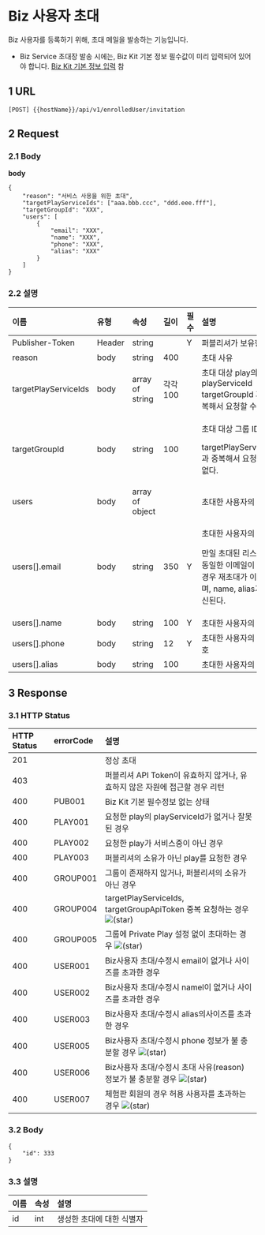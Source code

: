 # Biz 사용자 초대

Biz 사용자를 등록하기 위해, 초대 메일을 발송하는 기능입니다. 

* Biz Service 초대장 발송 시에는, Biz Kit 기본 정보 필수값이 미리 입력되어 있어야 합니다. [Biz Kit 기본 정보 입력](../../../manage-enrolled-user/enrolled-user-invitation-biz.md) 참

## 1 URL <a id="Biz&#xC0AC;&#xC6A9;&#xC790;&#xCD08;&#xB300;v1-1URL"></a>

```text
[POST] {{hostName}}/api/v1/enrolledUser/invitation
```

## 2 Request <a id="Biz&#xC0AC;&#xC6A9;&#xC790;&#xCD08;&#xB300;v1-2Request"></a>

### 2.1 Body <a id="Biz&#xC0AC;&#xC6A9;&#xC790;&#xCD08;&#xB300;v1-2.1Body"></a>

**body**

```text
{
    "reason": "서비스 사용을 위한 초대",
    "targetPlayServiceIds": ["aaa.bbb.ccc", "ddd.eee.fff"],
    "targetGroupId": "XXX",
    "users": [
        {
            "email": "XXX",
            "name": "XXX",
            "phone": "XXX",
            "alias": "XXX"
        }
    ]
}
```

### 2.2 설명 <a id="Biz&#xC0AC;&#xC6A9;&#xC790;&#xCD08;&#xB300;v1-2.2&#xC124;&#xBA85;"></a>

<table>
  <thead>
    <tr>
      <th style="text-align:left">&#xC774;&#xB984;</th>
      <th style="text-align:left">&#xC720;&#xD615;</th>
      <th style="text-align:left">&#xC18D;&#xC131;</th>
      <th style="text-align:left">&#xAE38;&#xC774;</th>
      <th style="text-align:left">&#xD544;&#xC218;</th>
      <th style="text-align:left">&#xC124;&#xBA85;</th>
    </tr>
  </thead>
  <tbody>
    <tr>
      <td style="text-align:left">Publisher-Token</td>
      <td style="text-align:left">Header</td>
      <td style="text-align:left">string</td>
      <td style="text-align:left"></td>
      <td style="text-align:left">Y</td>
      <td style="text-align:left">&#xD37C;&#xBE14;&#xB9AC;&#xC154;&#xAC00; &#xBCF4;&#xC720;&#xD55C; &#xD1A0;&#xD070;</td>
    </tr>
    <tr>
      <td style="text-align:left">reason</td>
      <td style="text-align:left">body</td>
      <td style="text-align:left">string</td>
      <td style="text-align:left">400</td>
      <td style="text-align:left"></td>
      <td style="text-align:left">&#xCD08;&#xB300; &#xC0AC;&#xC720;</td>
    </tr>
    <tr>
      <td style="text-align:left">targetPlayServiceIds</td>
      <td style="text-align:left">body</td>
      <td style="text-align:left">array of string</td>
      <td style="text-align:left">&#xAC01;&#xAC01; 100</td>
      <td style="text-align:left"></td>
      <td style="text-align:left">&#xCD08;&#xB300; &#xB300;&#xC0C1; play&#xC758; playServiceId
        <br />targetGroupId &#xACFC; &#xC911;&#xBCF5;&#xD574;&#xC11C; &#xC694;&#xCCAD;&#xD560;
        &#xC218; &#xC5C6;&#xB2E4;.</td>
    </tr>
    <tr>
      <td style="text-align:left">targetGroupId</td>
      <td style="text-align:left">body</td>
      <td style="text-align:left">string</td>
      <td style="text-align:left">100</td>
      <td style="text-align:left"></td>
      <td style="text-align:left">
        <p>&#xCD08;&#xB300; &#xB300;&#xC0C1; &#xADF8;&#xB8F9; ID</p>
        <p>targetPlayServiceIds &#xACFC; &#xC911;&#xBCF5;&#xD574;&#xC11C; &#xC694;&#xCCAD;&#xD560;
          &#xC218; &#xC5C6;&#xB2E4;.</p>
      </td>
    </tr>
    <tr>
      <td style="text-align:left">users</td>
      <td style="text-align:left">body</td>
      <td style="text-align:left">array of object</td>
      <td style="text-align:left"></td>
      <td style="text-align:left"></td>
      <td style="text-align:left">&#xCD08;&#xB300;&#xD55C; &#xC0AC;&#xC6A9;&#xC790;&#xC758; &#xC815;&#xBCF4;</td>
    </tr>
    <tr>
      <td style="text-align:left">users[].email</td>
      <td style="text-align:left">body</td>
      <td style="text-align:left">string</td>
      <td style="text-align:left">350</td>
      <td style="text-align:left">Y</td>
      <td style="text-align:left">
        <p>&#xCD08;&#xB300;&#xD55C; &#xC0AC;&#xC6A9;&#xC790;&#xC758; &#xC774;&#xBA54;&#xC77C;</p>
        <p>&#xB9CC;&#xC77C; &#xCD08;&#xB300;&#xB41C; &#xB9AC;&#xC2A4;&#xD2B8;&#xC5D0;
          &#xB3D9;&#xC77C;&#xD55C; &#xC774;&#xBA54;&#xC77C;&#xC774; &#xC874;&#xC7AC;&#xD560;
          &#xACBD;&#xC6B0; &#xC7AC;&#xCD08;&#xB300;&#xAC00; &#xC774;&#xB904;&#xC9C0;&#xBA70;,
          name, alias&#xAC00; &#xAC31;&#xC2E0;&#xB41C;&#xB2E4;.</p>
      </td>
    </tr>
    <tr>
      <td style="text-align:left">users[].name</td>
      <td style="text-align:left">body</td>
      <td style="text-align:left">string</td>
      <td style="text-align:left">100</td>
      <td style="text-align:left">Y</td>
      <td style="text-align:left">&#xCD08;&#xB300;&#xD55C; &#xC0AC;&#xC6A9;&#xC790;&#xC758; &#xC774;&#xB984;</td>
    </tr>
    <tr>
      <td style="text-align:left">users[].phone</td>
      <td style="text-align:left">body</td>
      <td style="text-align:left">string</td>
      <td style="text-align:left">12</td>
      <td style="text-align:left">Y</td>
      <td style="text-align:left">&#xCD08;&#xB300;&#xD55C; &#xC0AC;&#xC6A9;&#xC790;&#xC758; &#xC804;&#xD654;&#xBC88;&#xD638;</td>
    </tr>
    <tr>
      <td style="text-align:left">users[].alias</td>
      <td style="text-align:left">body</td>
      <td style="text-align:left">string</td>
      <td style="text-align:left">100</td>
      <td style="text-align:left"></td>
      <td style="text-align:left">&#xCD08;&#xB300;&#xD55C; &#xC0AC;&#xC6A9;&#xC790;&#xC758; Alias</td>
    </tr>
  </tbody>
</table>

## 3 Response <a id="Biz&#xC0AC;&#xC6A9;&#xC790;&#xCD08;&#xB300;v1-3Response"></a>

### 3.1 HTTP Status <a id="Biz&#xC0AC;&#xC6A9;&#xC790;&#xCD08;&#xB300;v1-3.1HTTPStatus"></a>

| HTTP Status | errorCode | 설명 |
| :--- | :--- | :--- |
| 201 |  | 정상 초대 |
| 403 |  | 퍼블리셔 API Token이 유효하지 않거나, 유효하지 않은 자원에 접근할 경우 리턴 |
| 400 | PUB001 | Biz Kit 기본 필수정보 없는 상태 |
| 400 | PLAY001 | 요청한 play의 playServiceId가 없거나 잘못된 경우 |
| 400 | PLAY002 | 요청한 play가 서비스중이 아닌 경우 |
| 400 | PLAY003 | 퍼블리셔의 소유가 아닌 play를 요청한 경우 |
| 400 | GROUP001 | 그룹이 존재하지 않거나, 퍼블리셔의 소유가 아닌 경우 |
| 400 | GROUP004 | targetPlayServiceIds, targetGroupApiToken 중복 요청하는 경우 ![\(star\)](https://tde.sktelecom.com/wiki/s/ko_KR/8100/b0984b7297905b7c7bd946458f753ce0130bfc8c/_/images/icons/emoticons/star_yellow.svg) |
| 400 | GROUP005 | 그룹에 Private Play 설정 없이 초대하는 경우 ![\(star\)](https://tde.sktelecom.com/wiki/s/ko_KR/8100/b0984b7297905b7c7bd946458f753ce0130bfc8c/_/images/icons/emoticons/star_yellow.svg) |
| 400 | USER001 | Biz사용자 초대/수정시 email이 없거나 사이즈를 초과한 경우 |
| 400 | USER002 | Biz사용자 초대/수정시 namel이 없거나 사이즈를 초과한 경우 |
| 400 | USER003 | Biz사용자 초대/수정시 alias의사이즈를 초과한 경우 |
| 400 | USER005 | Biz사용자 초대/수정시 phone 정보가 불 충분할 경우 ![\(star\)](https://tde.sktelecom.com/wiki/s/ko_KR/8100/b0984b7297905b7c7bd946458f753ce0130bfc8c/_/images/icons/emoticons/star_yellow.svg) |
| 400 | USER006 | Biz사용자 초대/수정시 초대 사유\(reason\) 정보가 불 충분할 경우 ![\(star\)](https://tde.sktelecom.com/wiki/s/ko_KR/8100/b0984b7297905b7c7bd946458f753ce0130bfc8c/_/images/icons/emoticons/star_yellow.svg) |
| 400 | USER007 | 체험판 회원의 경우 허용 사용자를 초과하는 경우  ![\(star\)](https://tde.sktelecom.com/wiki/s/ko_KR/8100/b0984b7297905b7c7bd946458f753ce0130bfc8c/_/images/icons/emoticons/star_yellow.svg) |

### 3.2 Body <a id="Biz&#xC0AC;&#xC6A9;&#xC790;&#xCD08;&#xB300;v1-3.2Body"></a>

```text
{
    "id": 333
}
```

### 3.3 설명 <a id="Biz&#xC0AC;&#xC6A9;&#xC790;&#xCD08;&#xB300;v1-3.3&#xC124;&#xBA85;"></a>

| 이름 | 속성 | 설명 |
| :--- | :--- | :--- |
| id | int | 생성한 초대에 대한 식별자 |

